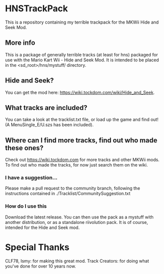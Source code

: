 # HNSTrackPack
This is a repository containing my terrible trackpack for the MKWii Hide and Seek Mod.

## More info
This is a package of generally terrible tracks (at least for hns) packaged for use with the Mario Kart Wii - Hide and Seek Mod.
It is intended to be placed in the <sd_root>/hns/mystuff/ directory.

## Hide and Seek?
You can get the mod here: https://wiki.tockdom.com/wiki/Hide_and_Seek.

## What tracks are included?
You can take a look at the tracklist.txt file, or load up the game and find out!
(A MenuSingle_E/U.szs has been included).

## Where can I find more tracks, find out who made these ones?
Check out https://wiki.tockdom.com for more tracks and other MKWii mods.
To find out who made the tracks, for now just search them on the wiki.

### I have a suggestion...
Please make a pull request to the community branch, following the instructions contained in ./Tracklist/CommunitySuggestion.txt

### How do I use this
Download the latest release. You can then use the pack as a mystuff with another distribution, or as a standalone riivolution pack.
It is of course, intended for the Hide and Seek mod.

# Special Thanks
CLF78, Ismy: for making this great mod.
Track Creators: for doing what you've done for over 10 years now.
